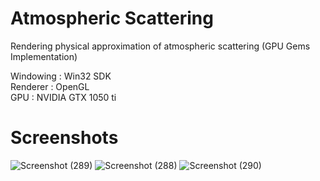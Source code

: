 # Atmospheric Scattering <br />

Rendering physical approximation of atmospheric scattering (GPU Gems Implementation) <br />

Windowing  : Win32 SDK            <br />
Renderer   : OpenGL               <br />
GPU        : NVIDIA GTX 1050 ti   <br />

# Screenshots

![Screenshot (289)](https://user-images.githubusercontent.com/65341530/143401436-b6033145-5d01-4969-aaec-93e43de3394c.png)
![Screenshot (288)](https://user-images.githubusercontent.com/65341530/143401517-10ef3369-b24d-451e-9095-c8f37c90d1bd.png)
![Screenshot (290)](https://user-images.githubusercontent.com/65341530/143401526-1749f724-db7a-4842-918e-c299d2388fd3.png)
